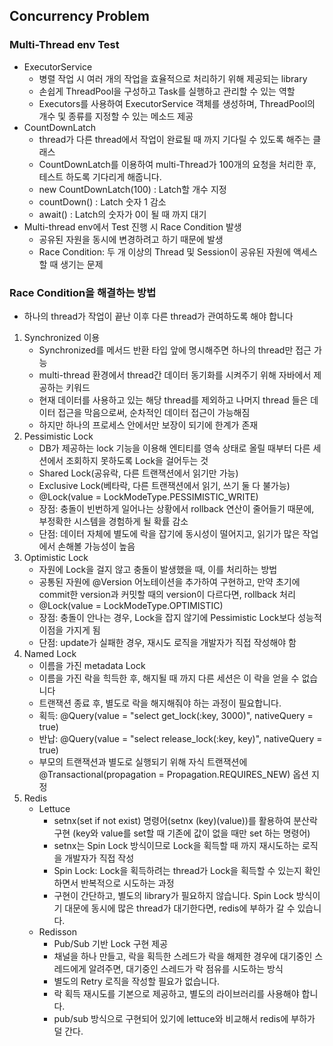 ## Concurrency Problem

### Multi-Thread env Test

- ExecutorService
  - 병렬 작업 시 여러 개의 작업을 효율적으로 처리하기 위해 제공되는 library
  - 손쉽게 ThreadPool을 구성하고 Task를 실행하고 관리할 수 있는 역할
  - Executors를 사용하여 ExecutorService 객체를 생성하며, ThreadPool의 개수 및 종류를 지정할 수 있는 메소드 제공
- CountDownLatch
  - thread가 다른 thread에서 작업이 완료될 때 까지 기다릴 수 있도록 해주는 클래스
  - CountDownLatch를 이용하여 multi-Thread가 100개의 요청을 처리한 후, 테스트 하도록 기다리게 해줍니다.
  - new CountDownLatch(100) : Latch할 개수 지정
  - countDown() : Latch 숫자 1 감소
  - await() : Latch의 숫자가 0이 될 때 까지 대기
- Multi-thread env에서 Test 진행 시 Race Condition 발생
  - 공유된 자원을 동시에 변경하려고 하기 때문에 발생
  - Race Condition: 두 개 이상의 Thread 및 Session이 공유된 자원에 액세스할 때 생기는 문제

### Race Condition을 해결하는 방법
- 하나의 thread가 작업이 끝난 이후 다른 thread가 관여하도록 해야 합니다
1. Synchronized 이용
   - Synchronized를 메서드 반환 타입 앞에 명시해주면 하나의 thread만 접근 가능
   - multi-thread 환경에서 thread간 데이터 동기화를 시켜주기 위해 자바에서 제공하는 키워드
   - 현재 데이터를 사용하고 있는 해당 thread를 제외하고 나머지 thread 들은 데이터 접근을 막음으로써, 순차적인 데이터 접근이 가능해짐
   - 하지만 하나의 프로세스 안에서만 보장이 되기에 한계가 존재
2. Pessimistic Lock
   - DB가 제공하는 lock 기능을 이용해 엔티티를 영속 상태로 올릴 때부터 다른 세션에서 조회하지 못하도록 Lock을 걸어두는 것
   - Shared Lock(공유락, 다른 트랜잭션에서 읽기만 가능)
   - Exclusive Lock(베타락, 다른 트랜잭션에서 읽기, 쓰기 둘 다 불가능)
   - @Lock(value = LockModeType.PESSIMISTIC_WRITE)
   - 장점: 충돌이 빈번하게 일어나는 상황에서 rollback 연산이 줄어들기 때문에, 부정확한 시스템을 경험하게 될 확률 감소
   - 단점: 데이터 자체에 별도에 락을 잡기에 동시성이 떨어지고, 읽기가 많은 작업에서 손해볼 가능성이 높음
3. Optimistic Lock 
   - 자원에 Lock을 걸지 않고 충돌이 발생했을 때, 이를 처리하는 방법
   - 공통된 자원에 @Version 어노테이션을 추가하여 구현하고, 만약 초기에 commit한 version과 커밋할 때의 version이 다르다면, rollback 처리
   - @Lock(value = LockModeType.OPTIMISTIC)
   - 장점: 충돌이 안나는 경우, Lock을 잡지 않기에 Pessimistic Lock보다 성능적 이점을 가지게 됨
   - 단점: update가 실패한 경우, 재시도 로직을 개발자가 직접 작성해야 함
4. Named Lock
   - 이름을 가진 metadata Lock
   - 이름을 가진 락을 힉득한 후, 해지될 때 까지 다른 세션은 이 락을 얻을 수 없습니다
   - 트랜잭션 종료 후, 별도로 락을 해지해줘야 하는 과정이 필요합니다.
   - 획득: @Query(value = "select get_lock(:key, 3000)", nativeQuery = true)
   - 반납: @Query(value = "select release_lock(:key, key)", nativeQuery = true)
   - 부모의 트랜잭션과 별도로 실행되기 위해 자식 트랜잭션에 @Transactional(propagation = Propagation.REQUIRES_NEW) 옵션 지정
5. Redis 
    - Lettuce
      - setnx(set if not exist) 명령어(setnx (key)(value))를 활용하여 분산락 구현 (key와 value를 set할 때 기존에 값이 없을 때만 set 하는 명령어)
      - setnx는 Spin Lock 방식이므로 Lock을 획득할 때 까지 재시도하는 로직을 개발자가 직접 작성
      - Spin Lock: Lock을 획득하려는 thread가 Lock을 획득할 수 있는지 확인하면서 반복적으로 시도하는 과정
      - 구현이 간단하고, 별도의 library가 필요하지 않습니다. Spin Lock 방식이기 대문에 동시에 많은 thread가 대기한다면, redis에 부하가 갈 수 있습니다.
    - Redisson
      - Pub/Sub 기반 Lock 구현 제공
      - 채널을 하나 만들고, 락을 획득한 스레드가 락을 해제한 경우에 대기중인 스레드에게 알려주면, 대기중인 스레드가 락 점유를 시도하는 방식
      - 별도의 Retry 로직을 작성할 필요가 없습니다.
      - 락 획득 재시도를 기본으로 제공하고, 별도의 라이브러리를 사용해야 합니다.
      - pub/sub 방식으로 구현되어 있기에 lettuce와 비교해서 redis에 부하가 덜 간다.